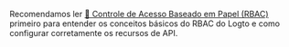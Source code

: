Recomendamos ler [🔐 Controle de Acesso Baseado em Papel (RBAC)](/authorization/role-based-access-control) primeiro para entender os conceitos básicos do RBAC do Logto e como configurar corretamente os recursos de API.
